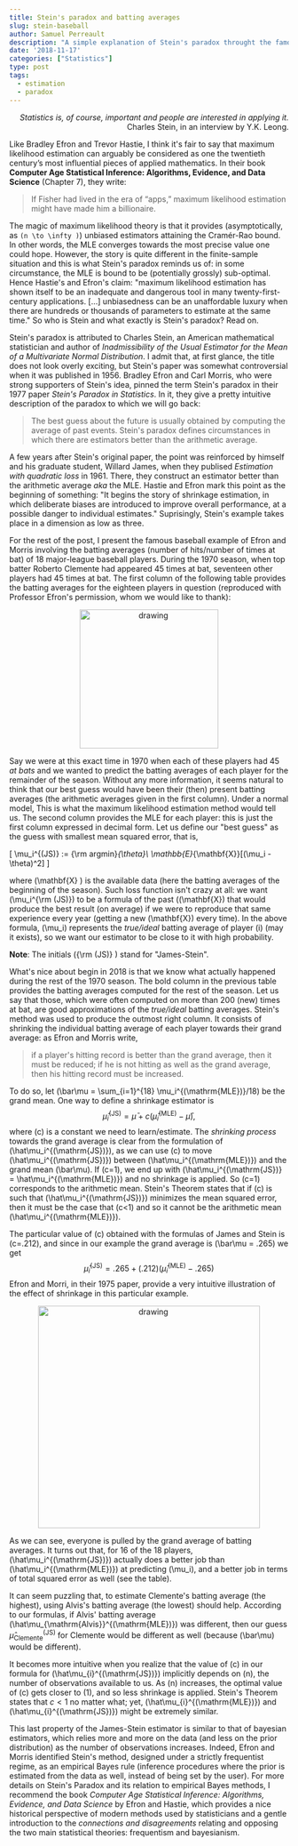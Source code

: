 ```yaml
---
title: Stein's paradox and batting averages
slug: stein-baseball
author: Samuel Perreault
description: "A simple explanation of Stein's paradox throught the famous baseball example of Efron and Morris (1975)"
date: '2018-11-17'
categories: ["Statistics"]
type: post
tags: 
  - estimation
  - paradox
---
```


<div style="text-align: right">
<i>Statistics is, of course, important and people are interested in applying it.</i> <br>
Charles Stein, in an interview by Y.K. Leong.
</div>

Like Bradley Efron and Trevor Hastie, I think it's fair to say that maximum likelihood estimation can arguably be considered as one the twentieth century’s most influential pieces of applied mathematics.  In their book **Computer Age Statistical Inference: Algorithms, Evidence, and Data Science** (Chapter 7), they write:

> If Fisher had lived in the era of “apps,” maximum likelihood estimation might have made him a billionaire.

The magic of maximum likelihood theory is that it provides (asymptotically, as `(n \to \infty )`) unbiased estimators attaining the Cramér-Rao bound. In other words, the MLE converges towards the most precise value one could hope. However, the story is quite different in the finite-sample situation and this is what Stein's paradox reminds us of: in some circumstance, the MLE is bound to be (potentially grossly) sub-optimal. Hence Hastie's and Efron's claim: "maximum likelihood estimation has shown itself to be an inadequate and dangerous tool in many twenty-first-century applications. [...] unbiasedness can be an unaffordable luxury when there are hundreds or thousands of parameters to estimate at the same time." So who is Stein and what exactly is Stein's paradox? Read on.

Stein's paradox is attributed to Charles Stein, an American mathematical statistician and author of *Inadmissibility of the Usual Estimator for the Mean of a Multivariate Normal Distribution*. I admit that, at first glance, the title does not look overly exciting, but Stein's paper was somewhat controversial when it was published in 1956. Bradley Efron and Carl Morris, who were strong supporters of Stein's idea, pinned the term Stein's paradox in their 1977 paper *Stein's Paradox in Statistics*. In it, they give a pretty intuitive description of the paradox to which we will go back:

> The best guess about the future is usually obtained by computing the average of past events. Stein's paradox defines circumstances in which there are estimators better than the arithmetic average.

A few years after Stein's original paper, the point was reinforced by himself and his graduate student, Willard James, when they publised *Estimation with quadratic loss* in 1961. There, they construct an estimator better than the arithmetic average *aka* the MLE. Hastie and Efron mark this point as the beginning of something: "It begins the story of shrinkage estimation, in which deliberate biases are introduced to improve overall performance, at a possible danger to individual estimates." Suprisingly, Stein's example takes place in a dimension as low as three.

For the rest of the post, I present the famous baseball example of Efron and Morris involving the batting averages (number of hits/number of times at bat) of 18 major-league baseball players. During the 1970 season, when top batter Roberto Clemente had appeared 45 times at bat, seventeen other players had 45 times at bat. The first column of the following table provides the batting averages for the eighteen players in question (reproduced with Professor Efron's permission, whom we would like to thank):

<div style="text-align: center">
<img src="JS-baseball2.png" alt="drawing" width="250"/>
</div>

Say we were at this exact time in 1970 when each of these players had 45 *at bats* and we wanted to predict the batting averages of each player for the remainder of the season. Without any more information, it seems natural to think that our best guess would have been their (then) present batting averages (the arithmetic averages given in the first column). Under a normal model, This is what the maximum likelihood estimation method would tell us. The second column provides the MLE for each player: this is just the first column expressed in decimal form. Let us define our "best guess" as the guess with smallest mean squared error, that is,

\[
\mu_i^{(JS)} := {\rm argmin}_{\theta}\ \mathbb{E}_{\mathbf{X}}[(\mu_i - \theta)^2]
\]


where \(\mathbf{X} \) is the available data (here the batting averages of the beginning of the season). Such loss function isn't crazy at all: we want \(\mu_i^{\rm (JS)}\) to be a formula of the past (\(\mathbf{X}\) that would produce the best result (on average) if we were to reproduce that same experience every year (getting a new \(\mathbf{X}\) every time). In the above formula, \(\mu_i\) represents the *true/ideal* batting average of player \(i\) (may it exists), so we want our estimator to be close to it with high probability.

**Note**: The initials \({\rm (JS)} \) stand for "James-Stein".

What's nice about begin in 2018 is that we know what actually happened during the rest of the 1970 season. The bold column in the previous table provides the batting averages computed for the rest of the season. Let us say that those, which were often computed on more than 200 (new) times at bat, are good approximations of the *true/ideal* batting averages. Stein's method was used to produce the outmost right column. It consists of shrinking the individual batting average of each player towards their grand average: as Efron and Morris write,

> if a player's hitting record is better than the grand average,  then it must be reduced; if he is not hitting as well as the grand average, then his hitting record must be increased.

To do so, let \(\bar\mu = \sum_{i=1}^{18} \mu_i^{(\mathrm{MLE})}/18\) be the grand mean. One way to define a shrinkage estimator is
$$
	\hat\mu_i^{(\mathrm{JS})} = \bar{\mu} + c(\hat\mu_i^{(\mathrm{MLE})} - \bar{\mu}),
$$
where \(c\) is a constant we need to learn/estimate. The *shrinking process* towards the grand average is clear from the formulation of \(\hat\mu_i^{(\mathrm{JS})}\), as we can use \(c\) to move \(\hat\mu_i^{(\mathrm{JS})}\) between \(\hat\mu_i^{(\mathrm{MLE})}\) and the grand mean \(\bar\mu\). If \(c=1\), we end up with \(\hat\mu_i^{(\mathrm{JS})} = \hat\mu_i^{(\mathrm{MLE})}\) and no shrinkage is applied. So \(c=1\) corresponds to the arithmetic mean. Stein's Theorem states that if \(c\) is such that \(\hat\mu_i^{(\mathrm{JS})}\) minimizes the mean squared error, then it must be the case that \(c<1\) and so it cannot be the arithmetic mean \(\hat\mu_i^{(\mathrm{MLE})}\). 

The particular value of \(c\) obtained with the formulas of James and Stein is \(c=.212\), and since in our example the grand average is \(\bar\mu = .265\) we get
$$
	\hat\mu_i^{(\mathrm{JS})} = .265 + (.212)(\hat\mu_i^{(\mathrm{MLE})} - .265)
$$
Efron and Morri, in their 1975 paper, provide a very intuitive illustration of the effect of shrinkage in this particular example.

<div style="text-align: center">
<img src="JS-baseball3.png" alt="drawing" width="400"/>
</div>

As we can see, everyone is pulled by the grand average of batting averages. It turns out that, for 16 of the 18 players, \(\hat\mu_i^{(\mathrm{JS})}\) actually does a better job than \(\hat\mu_i^{(\mathrm{MLE})}\) at predicting \(\mu_i\), and a better job in terms of total squared error as well (see the table).

It can seem puzzling that, to estimate Clemente's batting average (the highest), using Alvis's batting average (the lowest) should help. According to our formulas, if Alvis' batting average \(\hat\mu_{\mathrm{Alvis}}^{(\mathrm{MLE})}\) was different, then our guess $\hat\mu_{\mathrm{Clemente}}^{(\mathrm{JS})}$ for Clemente would be different as well (because \(\bar\mu\) would be different).

It becomes more intuitive when you realize that the value of \(c\) in our formula for \(\hat\mu_{i}^{(\mathrm{JS})}\) implicitly depends on \(n\), the number of observations available to us. As \(n\) increases, the optimal value of \(c\) gets closer to \(1\), and so less shrinkage is applied. Stein's Theorem states that $c<1$ no matter what; yet, \(\hat\mu_{i}^{(\mathrm{MLE})}\) and \(\hat\mu_{i}^{(\mathrm{JS})}\) might be extremely similar. 

This last property of the James-Stein estimator is similar to that of bayesian estimators, which relies more and more on the data (and less on the prior distribution) as the number of observations increases. Indeed, Efron and Morris identified Stein's method, designed under a strictly frequentist regime, as an empirical Bayes rule (inference procedures where the prior is estimated from the data as well, instead of being set by the user). For more details on Stein's Paradox and its relation to empirical Bayes methods, I recommend the book *Computer Age Statistical Inference: Algorithms, Evidence, and Data Science* by Efron and Hastie, which provides a nice historical perspective of modern methods used by statisticians and a gentle introduction to the *connections and disagreements* relating and opposing the two main statistical theories: frequentism and bayesianism.




